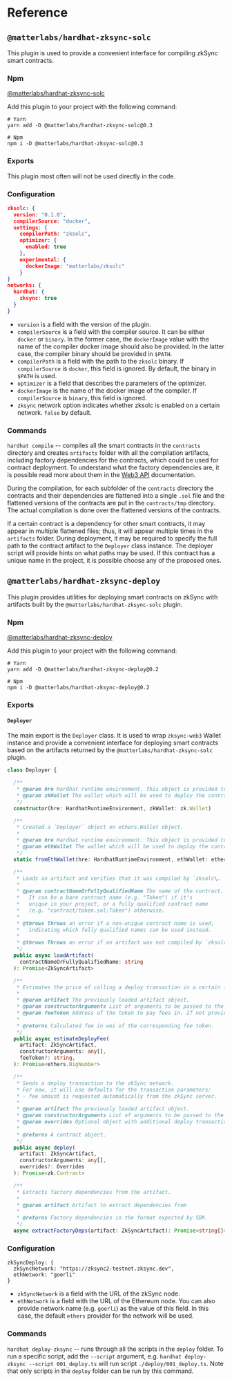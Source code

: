 # Reference

## `@matterlabs/hardhat-zksync-solc`

This plugin is used to provide a convenient interface for compiling zkSync smart contracts.

### Npm

[@matterlabs/hardhat-zksync-solc](https://www.npmjs.com/package/@matterlabs/hardhat-zksync-solc)

Add this plugin to your project with the following command:

```
# Yarn
yarn add -D @matterlabs/hardhat-zksync-solc@0.3

# Npm
npm i -D @matterlabs/hardhat-zksync-solc@0.3
```

### Exports

This plugin most often will not be used directly in the code.

### Configuration

```json
zksolc: {
  version: "0.1.0",
  compilerSource: "docker",
  settings: {
    compilerPath: "zksolc",
    optimizer: {
      enabled: true
    },
    experimental: {
      dockerImage: "matterlabs/zksolc"
    }
}
networks: {
  hardhat: {
    zksync: true
  }
}
```

- `version` is a field with the version of the plugin.
- `compilerSource` is a field with the compiler source. It can be either `docker` or `binary`. In the former case, the `dockerImage` value with the name of the compiler docker image should also be provided. In the latter case, the compiler binary should be provided in `$PATH`.
- `compilerPath` is a field with the path to the `zksolc` binary. If `compilerSource` is `docker`, this field is ignored. By default, the binary in `$PATH` is used.
- `optimizer` is a field that describes the parameters of the optimizer.
- `dockerImage` is the name of the docker image of the compiler. If `compilerSource` is `binary`, this field is ignored.
- `zksync` network option indicates whether zksolc is enabled on a certain network. `false` by default.

### Commands

`hardhat compile` -- compiles all the smart contracts in the `contracts` directory and creates `artifacts` folder with all the compilation artifacts, including factory dependencies for the contracts, which could be used for contract deployment. To understand what the factory dependencies are, it is possible read more about them in the [Web3 API](../api.md) documentation.

During the compilation, for each subfolder of the `contracts` directory the contracts and their dependencies are flattened into a single `.sol` file and the flattened versions of the contracts are put in the `contracts/tmp` directory. The actual compilation is done over the flattened versions of the contracts.

If a certain contract is a dependency for other smart contracts, it may appear in multiple flattened files; thus, it will appear multiple times in the `artifacts` folder. During deployment, it may be required to specify the full path to the contract artifact to the `Deployer` class instance. The deployer script will provide hints on what paths may be used. If this contract has a unique name in the project, it is possible choose any of the proposed ones.

## `@matterlabs/hardhat-zksync-deploy`

This plugin provides utilities for deploying smart contracts on zkSync with artifacts built by the `@matterlabs/hardhat-zksync-solc` plugin.

### Npm

[@matterlabs/hardhat-zksync-deploy](https://www.npmjs.com/package/@matterlabs/hardhat-zksync-deploy)

Add this plugin to your project with the following command:

```
# Yarn
yarn add -D @matterlabs/hardhat-zksync-deploy@0.2

# Npm
npm i -D @matterlabs/hardhat-zksync-deploy@0.2
```

### Exports

#### `Deployer`

The main export is the `Deployer` class. It is used to wrap `zksync-web3` Wallet instance and provide a convenient interface for deploying smart contracts based on the artifacts returned by the `@matterlabs/hardhat-zksync-solc` plugin.

```typescript
class Deployer {

  /**
   * @param hre Hardhat runtime environment. This object is provided to scripts by hardhat itself.
   * @param zkWallet The wallet which will be used to deploy the contracts.
   */
  constructor(hre: HardhatRuntimeEnvironment, zkWallet: zk.Wallet)

  /**
   * Created a `Deployer` object on ethers.Wallet object.
   *
   * @param hre Hardhat runtime environment. This object is provided to scripts by hardhat itself.
   * @param ethWallet The wallet which will be used to deploy the contracts.
   */
  static fromEthWallet(hre: HardhatRuntimeEnvironment, ethWallet: ethers.Wallet)

  /**
   * Loads an artifact and verifies that it was compiled by `zksolc\.
   *
   * @param contractNameOrFullyQualifiedName The name of the contract.
   *   It can be a bare contract name (e.g. "Token") if it's
   *   unique in your project, or a fully qualified contract name
   *   (e.g. "contract/token.sol:Token") otherwise.
   *
   * @throws Throws an error if a non-unique contract name is used,
   *   indicating which fully qualified names can be used instead.
   *
   * @throws Throws an error if an artifact was not compiled by `zksolc`.
   */
  public async loadArtifact(
    contractNameOrFullyQualifiedName: string
  ): Promise<ZkSyncArtifact>

  /**
   * Estimates the price of calling a deploy transaction in a certain fee token.
   *
   * @param artifact The previously loaded artifact object.
   * @param constructorArguments List of arguments to be passed to the contract constructor.
   * @param feeToken Address of the token to pay fees in. If not provided, defaults to ETH.
   *
   * @returns Calculated fee in wei of the corresponding fee token.
   */
  public async estimateDeployFee(
    artifact: ZkSyncArtifact,
    constructorArguments: any[],
    feeToken?: string,
  ): Promise<ethers.BigNumber>

  /**
   * Sends a deploy transaction to the zkSync network.
   * For now, it will use defaults for the transaction parameters:
   * - fee amount is requested automatically from the zkSync server.
   *
   * @param artifact The previously loaded artifact object.
   * @param constructorArguments List of arguments to be passed to the contract constructor.
   * @param overrides Optional object with additional deploy transaction parameters.
   *
   * @returns A contract object.
   */
  public async deploy(
    artifact: ZkSyncArtifact,
    constructorArguments: any[],
    overrides?: Overrides
  ): Promise<zk.Contract>

  /**
   * Extracts factory dependencies from the artifact.
   *
   * @param artifact Artifact to extract dependencies from
   *
   * @returns Factory dependencies in the format expected by SDK.
   */
  async extractFactoryDeps(artifact: ZkSyncArtifact): Promise<string[]>
```

### Configuration

```
zkSyncDeploy: {
  zkSyncNetwork: "https://zksync2-testnet.zksync.dev",
  ethNetwork: "goerli"
}
```

- `zkSyncNetwork` is a field with the URL of the zkSync node.
- `ethNetwork` is a field with the URL of the Ethereum node. You can also provide network name (e.g. `goerli`) as the value of this field. In this case, the default `ethers` provider for the network will be used.

### Commands

`hardhat deploy-zksync` -- runs through all the scripts in the `deploy` folder. To run a specific script, add the `--script` argument, e.g. `hardhat deploy-zksync --script 001_deploy.ts` will run script `./deploy/001_deploy.ts`. Note that only scripts in the `deploy` folder can be run by this command.
